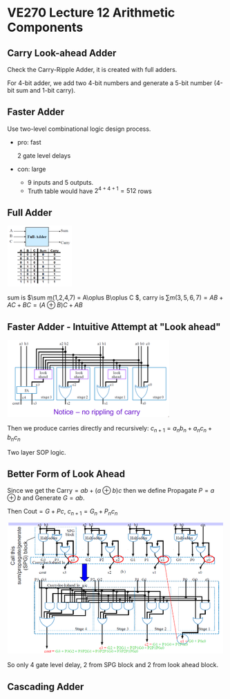 # VE270 Lecture 12 Arithmetic Components

## Carry Look-ahead Adder

Check the Carry-Ripple Adder, it is created with full adders.

For 4-bit adder, we add two 4-bit numbers and generate a 5-bit number (4-bit sum and 1-bit carry).

## Faster Adder

Use two-level combinational logic design process.

-   pro: fast

    2 gate level delays

-   con: large

    -   9 inputs and 5 outputs.
    -   Truth table would have $2^{4+4+1} = 512$ rows

## Full Adder

<img src="./ve270_note_pic/l12p7.png" alt="Drawing" style="width: 150px;"/>

sum is $\sum m(1,2,4,7) = A\oplus B\oplus C $, carry is $\sum m(3,5,6,7) =AB+AC+BC =  (A \oplus B)C + AB$

## Faster Adder - Intuitive Attempt at "Look ahead"

<img src="./ve270_note_pic/l12p9.png" alt="Drawing" style="width: 375px;"/>

Then we produce carries directly and recursively: $c_{n+1} = a_nb_n + a_nc_n+b_nc_n$

Two layer SOP logic.

<div style="page-break-after: always;"></div>

## Better Form of Look Ahead

Since we get the $\text{Carry} = ab + (a\oplus b) c$ then we define $\text{Propagate } P = a \oplus b$ and $\text{Generate } G = ab$.

Then $\text{Cout} = G + Pc$, $c_{n+1} = G_{n} + P_nc_n$

<img src="./ve270_note_pic/l12p13.png" alt="Drawing" style="width: 500px;"/>

So only 4 gate level delay, 2 from SPG block and 2 from look ahead block.

## Cascading Adder

